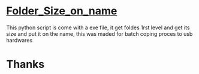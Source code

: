 # [Folder_Size_on_name]("")
This python script is come with a exe file, it get foldes 1rst level and get its size and put it on the name, this was maded for batch coping proces to usb hardwares
 
 # Thanks
